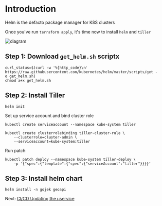 # Introduction

Helm is the defacto package manager for K8S clusters

Once you've run `terraform apply`, it's time now to install `helm` and `tiller`

![diagram](https://d1qy7qyune0vt1.cloudfront.net/nutanix-us/attachment/fa2af93e-44da-4ba4-a8b4-e39215f61a03.png)

## Step 1: Download `get_helm.sh` scriptx

```
curl_status=$(curl -w '%{http_code}\n' https://raw.githubusercontent.com/kubernetes/helm/master/scripts/get -o get_helm.sh)
chmod a+x get_helm.sh
```

## Step 2: Install Tiller

```
helm init
```

Set up service account and bind cluster role

```
kubectl create serviceaccount --namespace kube-system tiller

kubectl create clusterrolebinding tiller-cluster-rule \
	--clusterrole=cluster-admin \
	--serviceaccount=kube-system:tiller
```

Run patch

```
kubectl patch deploy --namespace kube-system tiller-deploy \
	-p '{"spec":{"template":{"spec":{"serviceAccount":"tiller"}}}}'
```

## Step 3: Install helm chart


```
helm install -n gojek geoapi
```


Next: [CI/CD Updating the µservice](04-ci_cd.md)
